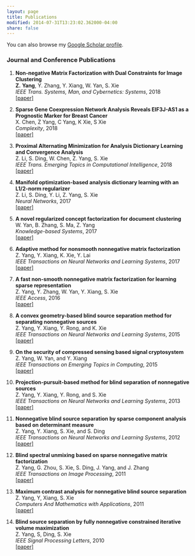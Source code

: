 ```yaml
---
layout: page
title: Publications
modified: 2014-07-31T13:23:02.362000-04:00
share: false
---
```


You can also browse my <a href="https://scholar.google.com.hk/citations?user=s0KBHhUAAAAJ&hl=zh-CN" target="_blank" style="text-decoration:underline;">Google Scholar profile</a>.

### Journal and Conference Publications
<ol class="biblist">

<!-- Item: tsmc2018 -->
<li >
<p>
<b>Non-negative Matrix Factorization with Dual Constraints for Image Clustering</b><br>
<b>Z.</b> <b>Yang</b>, Y. Zhang, Y. Xiang, W. Yan, S. Xie<br>
<i>IEEE Trans.  Systems, Man, and Cybernetics: Systems</i>,
2018<br>
<a href="../publications/tsmc2018.pdf" class="textlink" target="_blank">[paper]</a>
</p>

<li >
<p>
<b>Sparse Gene Coexpression Network Analysis Reveals EIF3J-AS1 as a Prognostic Marker for Breast Cancer</b><br>
X. Chen, Z Yang, C Yang, K Xie, S Xie<br>
<i>Complexity</i>,
2018<br>
<a href="../publications/complexity2018.pdf" class="textlink" target="_blank">[paper]</a>
</p>

<li >
<p>
<b>Proximal Alternating
Minimization for Analysis Dictionary Learning and Convergence
Analysis</b><br>
Z. Li, S. Ding, W. Chen, Z. Yang, S. Xie<br>
<i>IEEE Trans. Emerging Topics in Computational
Intelligence</i>,
2018<br>
<a href="../publications/tetci2018.pdf" class="textlink" target="_blank">[paper]</a>
</p>


<li >
<p>
<b>Manifold optimization-based
analysis dictionary learning with an L1/2-norm regularizer</b><br>
Z. Li, S. Ding, Y. Li, Z. Yang, S. Xie<br>
<i>Neural
Networks</i>,
2017<br>
<a href="../publications/nn2017.pdf" class="textlink" target="_blank">[paper]</a>
</p>

<li >
<p>
<b>A novel regularized concept
factorization for document clustering</b><br>
W. Yan, B. Zhang, S. Ma, Z. Yang<br>
<i>Knowledge-based Systems</i>,
2017<br>
<a href="../publications/kbs2017.pdf" class="textlink" target="_blank">[paper]</a>
</p>

<li >
<p>
<b>Adaptive method for nonsmooth
nonnegative matrix factorization</b><br>
Z. Yang, Y. Xiang, K. Xie, Y. Lai<br>
<i>IEEE Transactions on Neural
Networks and Learning Systems</i>,
2017<br>
<a href="../publications/tnnls2016.pdf" class="textlink" target="_blank">[paper]</a>
</p>

<li >
<p>
<b>A fast non-smooth
nonnegative matrix factorization for learning sparse representation</b><br>
Z. Yang, Y. Zhang, W. Yan, Y. Xiang, S. Xie<br>
<i>IEEE Access</i>,
2016<br>
<a href="../publications/ia201609.pdf" class="textlink" target="_blank">[paper]</a>
</p>
  
<li >
<p>
<b>A convex geometry-based
blind source separation method for separating nonnegative sources</b><br>
Z. Yang, Y. Xiang, Y. Rong, and K. Xie<br>
<i>IEEE Transactions on Neural Networks and Learning Systems</i>,
2015<br>
<a href="../publications/tnnls201508.pdf" class="textlink" target="_blank">[paper]</a>
</p>
  
<li >
<p>
<b>On the security of compressed sensing
based signal cryptosystem</b><br>
Z. Yang, W. Yan, and Y. Xiang<br>
<i>IEEE Transactions on  Emerging Topics in
Computing</i>,
2015<br>
<a href="../publications/tetc201507.pdf" class="textlink" target="_blank">[paper]</a>
</p>  

<li >
<p>
<b>Projection-pursuit-based method for blind separation of nonnegative
sources</b><br>
Z. Yang, Y. Xiang, Y. Rong, and S. Xie<br>
<i>IEEE Transactions on Neural Networks and Learning Systems</i>,
2013<br>
<a href="../publications/tnnls201301.pdf" class="textlink" target="_blank">[paper]</a>
</p>

<li >
<p>
<b>Nonnegative blind
source separation by sparse component analysis based on determinant
measure</b><br>
Z. Yang, Y. Xiang, S. Xie, and S. Ding<br>
<i>IEEE Transactions on Neural Networks and Learning Systems</i>,
2012<br>
<a href="../publications/tnnls201210.pdf" class="textlink" target="_blank">[paper]</a>
</p>

<li >
<p>
<b>Blind spectral unmixing based on sparse nonnegative matrix
factorization</b><br>
Z. Yang, G. Zhou, S. Xie, S. Ding, J. Yang, and J.
Zhang<br>
<i>IEEE Transactions on Image Processing</i>,
2011<br>
<a href="../publications/tip201104.pdf" class="textlink" target="_blank">[paper]</a>
</p>

<li >
<p>
<b>Maximum contrast analysis for
nonnegative blind source separation</b><br>
Z. Yang, Y, Xiang, S. Xie<br>
<i>Computers And Mathematics with
Applications</i>,
2011<br>
<a href="../publications/cma201111.pdf" class="textlink" target="_blank">[paper]</a>
</p>

<li >
<p>
<b>Blind source separation by
fully nonnegative constrained iterative volume maximization</b><br>
Z. Yang, S, Ding, S. Xie<br>
<i>IEEE
Signal Processing Letters</i>,
2010<br>
<a href="../publications/ispl201009.pdf" class="textlink" target="_blank">[paper]</a>
</p>

</ol>


